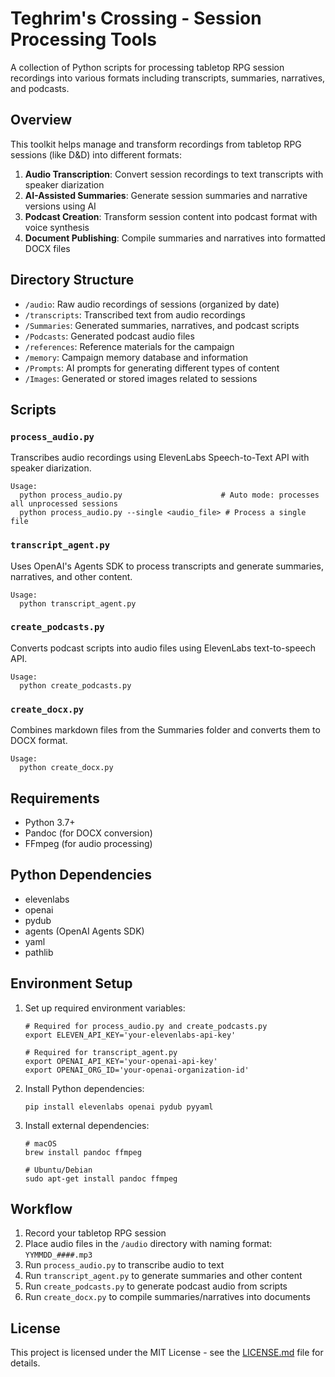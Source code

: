 # Teghrim's Crossing - Session Processing Tools

A collection of Python scripts for processing tabletop RPG session recordings into various formats including transcripts, summaries, narratives, and podcasts.

## Overview

This toolkit helps manage and transform recordings from tabletop RPG sessions (like D&D) into different formats:

1. **Audio Transcription**: Convert session recordings to text transcripts with speaker diarization
2. **AI-Assisted Summaries**: Generate session summaries and narrative versions using AI
3. **Podcast Creation**: Transform session content into podcast format with voice synthesis
4. **Document Publishing**: Compile summaries and narratives into formatted DOCX files

## Directory Structure

- `/audio`: Raw audio recordings of sessions (organized by date)
- `/transcripts`: Transcribed text from audio recordings
- `/Summaries`: Generated summaries, narratives, and podcast scripts
- `/Podcasts`: Generated podcast audio files
- `/references`: Reference materials for the campaign
- `/memory`: Campaign memory database and information
- `/Prompts`: AI prompts for generating different types of content
- `/Images`: Generated or stored images related to sessions

## Scripts

### `process_audio.py`

Transcribes audio recordings using ElevenLabs Speech-to-Text API with speaker diarization.

```
Usage:
  python process_audio.py                      # Auto mode: processes all unprocessed sessions
  python process_audio.py --single <audio_file> # Process a single file
```

### `transcript_agent.py`

Uses OpenAI's Agents SDK to process transcripts and generate summaries, narratives, and other content.

```
Usage:
  python transcript_agent.py
```

### `create_podcasts.py`

Converts podcast scripts into audio files using ElevenLabs text-to-speech API.

```
Usage:
  python create_podcasts.py
```

### `create_docx.py`

Combines markdown files from the Summaries folder and converts them to DOCX format.

```
Usage:
  python create_docx.py
```

## Requirements

- Python 3.7+
- Pandoc (for DOCX conversion)
- FFmpeg (for audio processing)

## Python Dependencies

- elevenlabs
- openai
- pydub
- agents (OpenAI Agents SDK)
- yaml
- pathlib

## Environment Setup

1. Set up required environment variables:
   ```
   # Required for process_audio.py and create_podcasts.py
   export ELEVEN_API_KEY='your-elevenlabs-api-key'
   
   # Required for transcript_agent.py
   export OPENAI_API_KEY='your-openai-api-key'
   export OPENAI_ORG_ID='your-openai-organization-id'
   ```

2. Install Python dependencies:
   ```
   pip install elevenlabs openai pydub pyyaml
   ```

3. Install external dependencies:
   ```
   # macOS
   brew install pandoc ffmpeg
   
   # Ubuntu/Debian
   sudo apt-get install pandoc ffmpeg
   ```

## Workflow

1. Record your tabletop RPG session
2. Place audio files in the `/audio` directory with naming format: `YYMMDD_####.mp3`
3. Run `process_audio.py` to transcribe audio to text
4. Run `transcript_agent.py` to generate summaries and other content
5. Run `create_podcasts.py` to generate podcast audio from scripts
6. Run `create_docx.py` to compile summaries/narratives into documents

## License

This project is licensed under the MIT License - see the [LICENSE.md](LICENSE.md) file for details.
